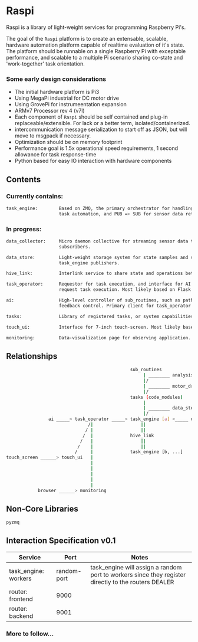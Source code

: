 # Raspi 
Raspi is a library of light-weight services for programming Raspberry Pi's.

The goal of the `Raspi` platform is to create an extensable, scalable, hardware automation platform capable of realtime evaluation of it's state. The platform should be runnable on a single Raspberry Pi with exceptable performance, and scalable to a multiple Pi scenario sharing co-state and 'work-together' task orientation.

### Some early design considerations
* The initial hardware platform is Pi3
 * Using MegaPi industrial for DC motor drive
 * Using GrovePi for instrumeentation expansion
* ARMv7 Processor rev 4 (v7l)
* Each component of `Raspi` should be self contained and plug-in replaceable/extensible. For lack or a better term, isolated/containerized.
* intercommunication message serialization to start off as JSON, but will move to msgpack if necessary.
* Optimization should be on memory footprint
* Performance goal is 1.5x operational speed requirements, 1 second allowance for task response-time
* Python based for easy IO interaction with hardware components

## Contents

### Currently contains:

```bash
task_engine:        Based on ZMQ, the primary orchestrator for handling both REQ => REP for
                    task automation, and PUB => SUB for sensor data retrieval.
```

### In progress:

```bash
data_collector:     Micro daemon collective for streaming sensor data to task_engine 
                    subscribers.

data_store:         Light-weight storage system for state samples and subscriber for 
                    task_engine publishers.

hive_link:          Interlink service to share state and operations between task_engines.

task_operator:      Requestor for task execution, and interface for AI or remote-ops to
                    request task execution. Most likely based on Flask.

ai:                 High-level controller of sub_routines, such as pathfinding, and servo 
                    feedback control. Primary client for task_operator.

tasks:              Library of registered tasks, or system capabilities.

touch_ui:           Interface for 7-inch touch-screen. Most likely based on TK.

monitoring:         Data-visualization page for observing application.
```

## Relationships
```bash                              
                                               sub_routines 
                                                    | ________ analysis
                                                    |/   
                                                    | ________ motor_drive
                                                    |/
                                               tasks (code_modules)
                                                    |
                                                    | ________ data_store
                                                    |/
                ai _____> task_operator _____> task_engine [a] <_____ data_collector [Sensors]
                               /|                  ||   
                              / |                  ||
                             /  |              hive_link
                            /   |                  ||
                           /    |                  ||
                          /     |              task_engine [b, ...]
touch_screen ______> touch_ui   |
                                |
                                |
                                |                 
                                |
                                | 
            browser ______> monitoring
```

## Non-Core Libraries 
```bash
pyzmq
```

## Interaction Specification v0.1

| Service | Port | Notes |
|---------|------|-------|
|task_engine: workers|random-port| task_engine will assign a random port to workers since they register directly to the routers DEALER|
|router: frontend|9000||
|router: backend|9001||

### More to follow...
